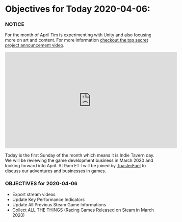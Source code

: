 # Objectives for Today 2020-04-06:

### NOTICE

For the month of April Tim is experimenting with Unity and also focusing more on art and content. For more information [checkout the top secret project announcement video](https://www.youtube.com/embed/OxdgkWX8rZ0).

<iframe width="560" height="315" src="https://www.youtube.com/embed/OxdgkWX8rZ0" frameborder="0" allow="accelerometer; autoplay; encrypted-media; gyroscope; picture-in-picture" allowfullscreen></iframe>

Today is the first Sunday of the month which means it is Indie Tavern day. We will be reviewing the game development business in March 2020 and looking forward into April. At 9am ET I will be joined by [ToasterFuel](https://twitch.tv/toasterfuel) to discuss our adventures and businesses in games.

### OBJECTIVES for 2020-04-06

- Export stream videos
- Update Key Performance Indicators
- Update All Previous Steam Game Informations
- Collect ALL THE THINGS (Racing Games Released on Steam in March 2020)
